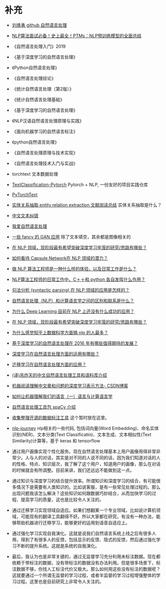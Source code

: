 # 补充


- [刘焕勇 github 自然语言处理](https://liuhuanyong.github.io/)


- [NLP算法面试必备！史上最全！PTMs：NLP预训练模型的全面总结](https://zhuanlan.zhihu.com/p/115014536)

- 《自然语言处理入门》2019
- 《基于深度学习的自然语言处理》
- 《Python自然语言处理》
- 《自然语言处理综论》
- 《统计自然语言处理（第2版）》
- 《统计自然语言处理基础》




- 《基于深度学习的自然语言处理》
- 《NLP汉语自然语言处理原理与实践》
- 《面向机器学习的自然语言标注》
- 《python自然语言处理》
- 《自然语言处理原理与技术实现》
- 《自然语言处理技术入门与实战》



- torchtext 文本数据处理


- [TextClassification-Pytorch](https://github.com/songyingxin/TextClassification-Pytorch) Pytorch + NLP, 一份友好的项目实践仓库
- [PyTorchText](https://github.com/chenyuntc/PyTorchText)

- [实体关系抽取 entity relation extraction 文献阅读总结](https://www.cnblogs.com/theodoric008/p/7874373.html) 实体关系抽取是什么？


- [中文文本纠错](https://zhuanlan.zhihu.com/p/40806718)

- [我爱自然语言处理](http://www.52nlp.cn/)

- [一些 fancy 的 GAN 应用](https://zhuanlan.zhihu.com/p/39530883) 除了文本填空，其余都是图像相关的
- [在 NLP 领域，现阶段最有希望突破深度学习牢笼的研究/思路有哪些？](https://www.zhihu.com/question/265118704)
- [如何看待 Capsule Network在 NLP 领域的潜力？](https://www.zhihu.com/question/268072443)
- [做 NLP 算法工程师是一种什么样的体验，以及日常工作是什么？](https://www.zhihu.com/question/264026224)
- [NLP算法工程师的日常工作中，C＋＋和 python 各自发挥什么作用？](https://www.zhihu.com/question/277164571)

- [句法分析 (syntactic parsing) 在 NLP 领域的应用是怎样的？](https://www.zhihu.com/question/39034550)
- [自然语言处理（NLP）和计算语言学之间的区别和联系是什么？](https://www.zhihu.com/question/25358316)
- [为什么 Deep Learning 目前在 NLP 上还没有什么成功的应用？](https://www.zhihu.com/question/20981008)
- [在 NLP 领域，现阶段最有希望突破深度学习牢笼的研究/思路有哪些？](https://www.zhihu.com/question/265118704)
- [为什么感觉知乎上数据科学方面搞 nlp 的人最多？](https://www.zhihu.com/question/32262590)
- [基于深度学习的自然语言处理在 2016 年有哪些值得期待的发展？](https://www.zhihu.com/question/40489869)
- [深度学习在自然语言处理方面的运用有哪些？](https://www.zhihu.com/question/40873677)
- [迁移学习在自然语言处理方面的应用？](https://www.zhihu.com/question/68346846)


- [(译)吊炸天的中文自然语言处理工具和语料库介绍](http://mlln.cn/2018/06/02/[%E8%BD%AC]%E5%90%8A%E7%82%B8%E5%A4%A9%E7%9A%84%E4%B8%AD%E6%96%87%E8%87%AA%E7%84%B6%E8%AF%AD%E8%A8%80%E5%A4%84%E7%90%86%E5%B7%A5%E5%85%B7%E5%92%8C%E8%AF%AD%E6%96%99%E5%BA%93%E4%BB%8B%E7%BB%8D/)

- [机器阅读理解中文章和问题的深度学习表示方法- CSDN博客](https://blog.csdn.net/malefactor/article/details/52599733)

- [如何让机器理解我们的语言（一）语言与计算语言学](https://reginald1787.github.io/2015/09/04/nlp-1/)



- [自然语言处理工具包 spaCy 介绍](http://www.52nlp.cn/tag/%E8%AF%8D%E6%80%A7%E6%A0%87%E6%B3%A8)
- [收集整理开源的数据标注工具](https://github.com/mingx9527/Data_Label_Tools) 这个暂时放在这里。



- [nlp-journey](https://github.com/msgi/nlp-journey) nlp相关的一些代码, 包括词向量(Word Embedding)、命名实体识别(NER)、文本分类(Text Classificatin)、文本生成、文本相似性(Text Similarity)计算等，基于 keras 和 tensorflow








- 通过用户画像实现个性化服务。现在自然语言处理基本上用户画像用得非常非常少。人与人的对话，其实是对不同的人说不同的话，因为我们知道对话的人的性格、特点、知识层次，我了解了这个用户，知道用户的画像，那么在对话的时候就会有所调整。目前来讲，我们还远远不能做到这一点。
- 通过知识与深度学习的结合提升效率。所谓知识和深度学习的结合，有可能很多情况下是需要有人类知识的。比如说客服，是有一些常见处理过程的。那么出现问题我该怎么解决？这些知识如何跟数据巧妙结合，从而加快学习的过程、提高学习的质量，这也是比较令人关注的。
- 通过迁移学习实现领域自适应。如果们想翻某一个专业领域，比如说计算机领域，可能现有的翻译工具翻得不好。所以大家都在研究，有没有一种办法，能够帮助机器进行迁移学习，能够更好的运用到语音自适应上。
- 通过强化学习实现自我演化。这就是说我们自然语言系统上线之后有很多人用，得到了有很多人的反馈，包括显示的反馈、隐式的反馈，然后通过强化学习不断的提升系统。这就是系统的自我演化。
- 最后，我认为也是非常关键的，通过无监督学习充分利用未标注数据。现在都依赖于带标注的数据，没有带标注的数据没有办法利用。但是很多场景下，标注数据不够，你找人工标注代价又极大。那么如何用这些没有标注的数据呢？这就要通过一个所谓无监督的学习过程，或者半监督的学习过程增强整体的学习过程。这里也是目前研究上非常令人关注的。